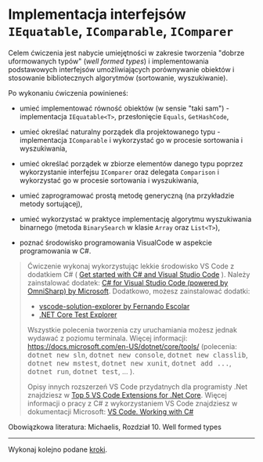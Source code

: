 # Implementacja interfejsów `IEquatable`, `IComparable`, `IComparer`

Celem ćwiczenia jest nabycie umiejętności w zakresie tworzenia "dobrze uformowanych typów" (_well formed types_) i implementowania podstawowych interfejsów umożliwiających porównywanie obiektów i stosowanie bibliotecznych algorytmów (sortowanie, wyszukiwanie).

Po wykonaniu ćwiczenia powinieneś:

* umieć implementować równość obiektów (w sensie "taki sam") - implementacja `IEquatable<T>`, przesłonięcie `Equals`, `GetHashCode`,

* umieć określać naturalny porządek dla projektowanego typu - implementacja `IComparable` i wykorzystać go w procesie sortowania i wyszukiwania,

* umieć określać porządek w zbiorze elementów danego typu poprzez wykorzystanie interfejsu `IComparer` oraz delegata `Comparison` i wykorzystać go w procesie sortowania i wyszukiwania,

* umieć zaprogramować prostą metodę generyczną (na przykładzie metody sortującej),

* umieć wykorzystać w praktyce implementację algorytmu wyszukiwania binarnego (metoda `BinarySearch` w klasie `Array` oraz `List<T>`),

* poznać środowisko programowania VisualCode w aspekcie programowania w C#.

> Ćwiczenie wykonaj wykorzystując lekkie środowisko VS Code z dodatkiem C# ( [Get started with C# and Visual Studio Code](https://docs.microsoft.com/pl-pl/dotnet/core/tutorials/with-visual-studio-code) ). Należy zainstalować dodatek: [C# for Visual Studio Code (powered by OmniSharp) by Microsoft](https://marketplace.visualstudio.com/items?itemName=ms-dotnettools.csharp). Dodatkowo, możesz zainstalować dodatki:
> * [vscode-solution-explorer by Fernando Escolar](https://marketplace.visualstudio.com/items?itemName=fernandoescolar.vscode-solution-explorer)
> * [.NET Core Test Explorer](https://marketplace.visualstudio.com/items?itemName=formulahendry.dotnet-test-explorer)
> 
> Wszystkie polecenia tworzenia czy uruchamiania możesz jednak wydawać z poziomu terminala. Więcej informacji: <https://docs.microsoft.com/en-US/dotnet/core/tools/> (polecenia: <kbd>dotnet new sln</kbd>, <kbd>dotnet new console</kbd>, <kbd>dotnet new classlib</kbd>, <kbd>dotnet new mstest</kbd>, <kbd>dotnet new xunit</kbd>, <kbd>dotnet add ...</kbd>, <kbd>dotnet run</kbd>, <kbd>dotnet test</kbd>, ... ).
> 
> Opisy innych rozszerzeń VS Code przydatnych dla programisty .Net znajdziesz w [Top 5  VS Code Extensions for .Net Core](https://marcroussy.com/2018/03/10/top-5-visual-studio-code-extensions-for-dotnetcore/).
> Więcej informacji o pracy z C# z wykorzystaniem VS Code znajdziesz w dokumentacji Microsoft: [VS Code. Working with C#](https://code.visualstudio.com/docs/languages/csharp)

Obowiązkowa literatura: Michaelis, Rozdział 10. Well formed types

---

Wykonaj kolejno podane [kroki](./docs/index.md).
